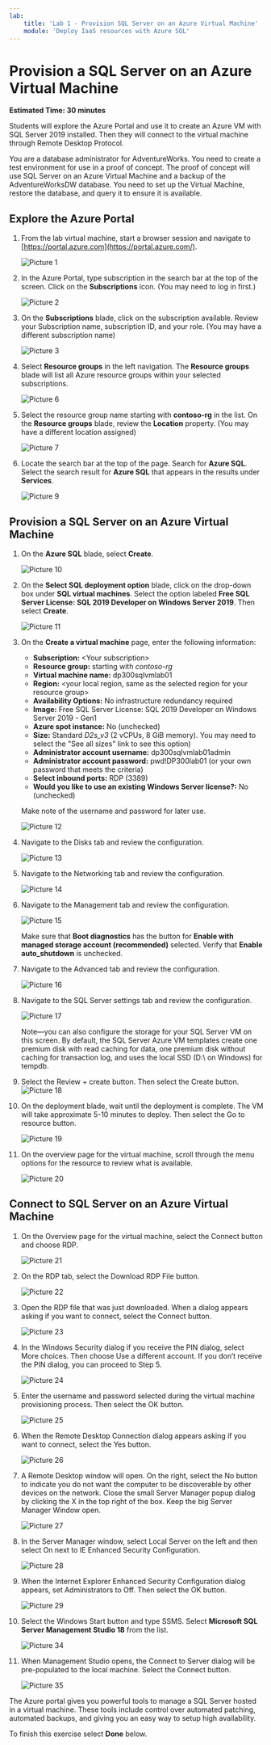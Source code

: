 ```yaml
---
lab:
    title: 'Lab 1 - Provision SQL Server on an Azure Virtual Machine'
    module: 'Deploy IaaS resources with Azure SQL'
---
```


# Provision a SQL Server on an Azure Virtual Machine

**Estimated Time: 30 minutes**

Students will explore the Azure Portal and use it to create an Azure VM with SQL Server 2019 installed. Then they will connect to the virtual machine through Remote Desktop Protocol.

You are a database administrator for AdventureWorks. You need to create a test environment for use in a proof of concept. The proof of concept will use SQL Server on an Azure Virtual Machine and a backup of the AdventureWorksDW database. You need to set up the Virtual Machine, restore the database, and query it to ensure it is available.

## Explore the Azure Portal

1. From the lab virtual machine, start a browser session and navigate to [https://portal.azure.com](https://portal.azure.com/).

    ![Picture 1](../images/dp-300-module-01-lab-01.png)

1. In the Azure Portal, type subscription in the search bar at the top of the screen. Click on the **Subscriptions** icon. (You may need to log in first.)

    ![Picture 2](../images/dp-300-module-01-lab-02.png)

1. On the **Subscriptions** blade, click on the subscription available. Review your Subscription name, subscription ID, and your role. (You may have a different subscription name)

    ![Picture 3](../images/dp-300-module-01-lab-03.png)

1. Select **Resource groups** in the left navigation. The **Resource groups** blade will list all Azure resource groups within your selected subscriptions.

    ![Picture 6](../images/dp-300-module-01-lab-06.png)

1. Select the resource group name starting with **contoso-rg** in the list. On the **Resource groups** blade, review the **Location** property. (You may have a different location assigned)

    ![Picture 7](../images/dp-300-module-01-lab-07.png)

1. Locate the search bar at the top of the page. Search for **Azure SQL**. Select the search result for **Azure SQL** that appears in the results under **Services**.

    ![Picture 9](../images/dp-300-module-01-lab-09.png)

## Provision a SQL Server on an Azure Virtual Machine

1. On the **Azure SQL** blade, select **Create**.

    ![Picture 10](../images/dp-300-module-01-lab-10.png)

1. On the **Select SQL deployment option** blade, click on the drop-down box under **SQL virtual machines**. Select the option labeled **Free SQL Server License: SQL 2019 Developer on Windows Server 2019**. Then select **Create**.

    ![Picture 11](../images/dp-300-module-01-lab-11.png)

1. On the **Create a virtual machine** page, enter the following information:

    - **Subscription:** &lt;Your subscription&gt;
    - **Resource group:** starting with *contoso-rg*
    - **Virtual machine name:**  dp300sqlvmlab01
    - **Region:** &lt;your local region, same as the selected region for your resource group&gt;
    - **Availability Options:** No infrastructure redundancy required
    - **Image:** Free SQL Server License: SQL 2019 Developer on Windows Server 2019 - Gen1
    - **Azure spot instance:** No (unchecked)
    - **Size:** Standard *D2s_v3* (2 vCPUs, 8 GiB memory). You may need to select the "See all sizes" link to see this option)
    - **Administrator account username:** dp300sqlvmlab01admin
    - **Administrator account password:** pwd!DP300lab01 (or your own password that meets the criteria)
    - **Select inbound ports:** RDP (3389)
    - **Would you like to use an existing Windows Server license?:** No (unchecked)

    Make note of the username and password for later use.

    ![Picture 12](../images/dp-300-module-01-lab-12.png)

1. Navigate to the Disks tab and review the configuration.

    ![Picture 13](../images/dp-300-module-01-lab-13.png)

1. Navigate to the Networking tab and review the configuration.

    ![Picture 14](../images/dp-300-module-01-lab-14.png)

1. Navigate to the Management tab and review the configuration.

    ![Picture 15](../images/dp-300-module-01-lab-15.png)

    Make sure that **Boot diagnostics** has the button for **Enable with managed storage account (recommended)** selected.
    Verify that **Enable auto_shutdown** is unchecked.

1. Navigate to the Advanced tab and review the configuration.

    ![Picture 16](../images/dp-300-module-01-lab-16.png)

1. Navigate to the SQL Server settings tab and review the configuration.

    ![Picture 17](../images/dp-300-module-01-lab-17.png)

    Note—you can also configure the storage for your SQL Server VM on this screen. By default, the SQL Server Azure VM templates create one premium disk with read caching for data, one premium disk without caching for transaction log, and uses the local SSD (D:\ on Windows) for tempdb.

1. Select the Review + create button. Then select the Create button.  
    ![Picture 18](../images/dp-300-module-01-lab-18.png)

1. On the deployment blade, wait until the deployment is complete. The VM will take approximate 5-10 minutes to deploy. Then select the Go to resource button.

    ![Picture 19](../images/dp-300-module-01-lab-19.png)

1. On the overview page for the virtual machine, scroll through the menu options for the resource to review what is available.

    ![Picture 20](../images/dp-300-module-01-lab-20.png)

## Connect to SQL Server on an Azure Virtual Machine

1. On the Overview page for the virtual machine, select the Connect button and choose RDP.

    ![Picture 21](../images/dp-300-module-01-lab-21.png)

1. On the RDP tab, select the Download RDP File button.

    ![Picture 22](../images/dp-300-module-01-lab-22.png)

1. Open the RDP file that was just downloaded. When a dialog appears asking if you want to connect, select the Connect button.

    ![Picture 23](../images/dp-300-module-01-lab-23.png)

1. In the Windows Security dialog if you receive the PIN dialog, select More choices. Then choose Use a different account. If you don’t receive the PIN dialog, you can proceed to Step 5.

    ![Picture 24](../images/dp-300-module-01-lab-24.png)

1. Enter the username and password selected during the virtual machine provisioning process. Then select the OK button.

    ![Picture 25](../images/dp-300-module-01-lab-25.png)

1. When the Remote Desktop Connection dialog appears asking if you want to connect, select the Yes button.

    ![Picture 26](../images/dp-300-module-01-lab-26.png)

1. A Remote Desktop window will open. On the right, select the No button to indicate you do not want the computer to be discoverable by other devices on the network. Close the small Server Manager popup dialog by clicking the X in the top right of the box. Keep the big Server Manager Window open.

    ![Picture 27](../images/dp-300-module-01-lab-27.png)

1. In the Server Manager window, select Local Server on the left and then select On next to IE Enhanced Security Configuration.

    ![Picture 28](../images/dp-300-module-01-lab-28.png)

1. When the Internet Explorer Enhanced Security Configuration dialog appears, set Administrators to Off. Then select the OK button.

    ![Picture 29](../images/dp-300-module-01-lab-29.png)

1. Select the Windows Start button and type SSMS. Select **Microsoft SQL Server Management Studio 18** from the list.  

    ![Picture 34](../images/dp-300-module-01-lab-34.png)

1. When Management Studio opens, the Connect to Server dialog will be pre-populated to the local machine. Select the Connect button. 

    ![Picture 35](../images/dp-300-module-01-lab-35.png)

The Azure portal gives you powerful tools to manage a SQL Server hosted in a virtual machine. These tools include control over automated patching, automated backups, and giving you an easy way to setup high availability.

To finish this exercise select **Done** below.
